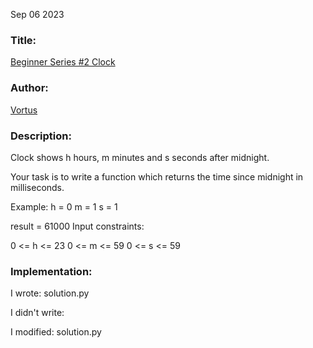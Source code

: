 Sep 06 2023

### Title:

[Beginner Series #2 Clock](https://www.codewars.com/kata/55f9bca8ecaa9eac7100004a)

### Author:

[Vortus](https://www.codewars.com/users/Vortus)

### Description:

Clock shows h hours, m minutes and s seconds after midnight.

Your task is to write a function which returns the time since midnight in milliseconds.

Example:
h = 0
m = 1
s = 1

result = 61000
Input constraints:

0 <= h <= 23
0 <= m <= 59
0 <= s <= 59

### Implementation:

I wrote: solution.py

I didn't write:

I modified: solution.py
